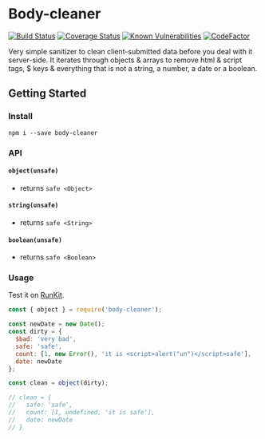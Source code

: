 # Body-cleaner

[![Build Status](https://travis-ci.org/atmys/body-cleaner.svg?branch=master)](https://travis-ci.org/atmys/body-cleaner)
[![Coverage Status](https://coveralls.io/repos/github/atmys/body-cleaner/badge.svg)](https://coveralls.io/github/atmys/body-cleaner)
[![Known Vulnerabilities](https://snyk.io/test/github/atmys/body-cleaner/badge.svg?targetFile=package.json)](https://snyk.io/test/github/atmys/body-cleaner?targetFile=package.json)
[![CodeFactor](https://www.codefactor.io/repository/github/atmys/body-cleaner/badge)](https://www.codefactor.io/repository/github/atmys/body-cleaner)

Very simple sanitizer to clean client-submitted data before you deal with it server-side. It iterates through objects & arrays to remove html & script tags, $ keys & everything that is not a string, a number, a date or a boolean.

## Getting Started

### Install

```console
npm i --save body-cleaner
```

### API

#### `object(unsafe)`
- returns `safe <Object>`
#### `string(unsafe)`
- returns `safe <String>`
#### `boolean(unsafe)`
- returns `safe <Boolean>`

### Usage

Test it on [RunKit](https://runkit.com/atmys/body-cleaner).

```js
const { object } = require('body-cleaner');

const newDate = new Date();
const dirty = {
  $bad: 'very bad',
  safe: 'safe',
  count: [1, new Error(), 'it is <script>alert("un")</script>safe'],
  date: newDate
};

const clean = object(dirty);

// clean = {
//   safe: 'safe',
//   count: [1, undefined, 'it is safe'],
//   date: newDate
// }
```
